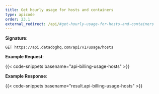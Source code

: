 ```yaml
---
title: Get hourly usage for hosts and containers
type: apicode
order: 23.1
external_redirect: /api/#get-hourly-usage-for-hosts-and-containers
---
```


**Signature**:

`GET https://api.datadoghq.com/api/v1/usage/hosts`

**Example Request**:

{{< code-snippets basename="api-billing-usage-hosts" >}}

**Example Response**:

{{< code-snippets basename="result.api-billing-usage-hosts" >}}

